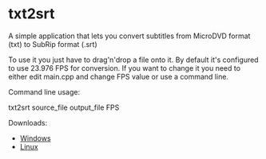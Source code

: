 # txt2srt
A simple application that lets you convert subtitles from MicroDVD format (txt) to SubRip format (.srt)

To use it you just have to drag'n'drop a file onto it. By default it's configured to use 23.976 FPS for conversion.
If you want to change it you need to either edit main.cpp and change FPS value or use a command line.

Command line usage:

  txt2srt source_file output_file FPS
  
Downloads:
  <ul>
    <li><a href="https://drive.google.com/open?id=0B31pFY333N6pODdWTm9sZkwtb0E">Windows</a></li>
    <li><a href="https://drive.google.com/open?id=0B31pFY333N6pc0syWWRydjl5b0U">Linux</a></li>
  </ul>
